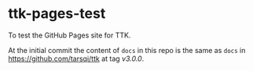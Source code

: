 # ttk-pages-test

To test the GitHub Pages site for TTK.

At the initial commit the content of `docs` in this repo is the same as `docs` in https://github.com/tarsqi/ttk at tag *v3.0.0*.

